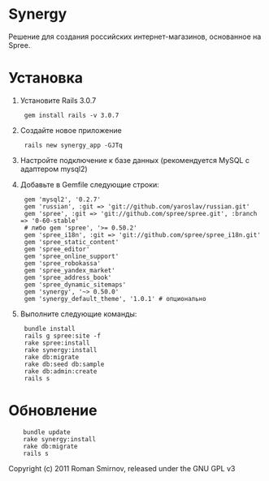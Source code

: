 Synergy
=======

Решение для создания российских интернет-магазинов, основанное на Spree.


Установка
=========

1. Установите Rails 3.0.7
    
        gem install rails -v 3.0.7
    
1. Создайте новое приложение
    
        rails new synergy_app -GJTq
    
1. Настройте подключение к базе данных (рекомендуется MySQL с адаптером mysql2)
1. Добавьте в Gemfile следующие строки:
    
        gem 'mysql2', '0.2.7'
        gem 'russian', :git => 'git://github.com/yaroslav/russian.git'
        gem 'spree', :git => 'git://github.com/spree/spree.git', :branch => '0-60-stable' 
        # либо gem 'spree', '>= 0.50.2'
        gem 'spree_i18n', :git => 'git://github.com/spree/spree_i18n.git'
        gem 'spree_static_content'
        gem 'spree_editor'
        gem 'spree_online_support'
        gem 'spree_robokassa'
        gem 'spree_yandex_market'
        gem 'spree_address_book'
        gem 'spree_dynamic_sitemaps'
        gem 'synergy', '~> 0.50.0'
        gem 'synergy_default_theme', '1.0.1' # опционально
    
1. Выполните следующие команды:
    
        bundle install
        rails g spree:site -f
        rake spree:install
        rake synergy:install
        rake db:migrate
        rake db:seed db:sample
        rake db:admin:create
        rails s


Обновление
==========

        bundle update
        rake synergy:install
        rake db:migrate
        rails s
    

Copyright (c) 2011 Roman Smirnov, released under the GNU GPL v3
